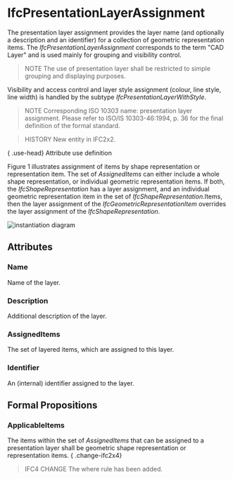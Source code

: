 # IfcPresentationLayerAssignment

The presentation layer assignment provides the layer name (and optionally a description and an identifier) for a collection of geometric representation items. The _IfcPresentationLayerAssignment_ corresponds to the term "CAD Layer" and is used mainly for grouping and visibility control.
<!-- end of short definition -->


> NOTE The use of presentation layer shall be restricted to simple grouping and displaying purposes.

Visibility and access control and layer style assignment (colour, line style, line width) is handled by the subtype _IfcPresentationLayerWithStyle_.

> NOTE Corresponding ISO 10303 name: presentation layer assignment. Please refer to ISO/IS 10303-46:1994, p. 36 for the final definition of the formal standard.

> HISTORY New entity in IFC2x2.

{ .use-head}
Attribute use definition

Figure 1 illustrates assignment of items by shape representation or representation item. The set of _AssignedItems_ can either include a whole shape representation, or individual geometric representation items. If both, the _IfcShapeRepresentation_ has a layer assignment, and an individual geometric representation item in the set of _IfcShapeRepresentation_.Items, then the layer assignment of the _IfcGeometricRepresentationItem_ overrides the layer assignment of the _IfcShapeRepresentation_.

![instantiation diagram](../../../../figures/ifcpresentationlayerassignment-fig1.png "Figure 1 — Presentation layer assignment")

## Attributes

### Name
Name of the layer.

### Description
Additional description of the layer.

### AssignedItems
The set of layered items, which are assigned to this layer.

### Identifier
An (internal) identifier assigned to the layer.

## Formal Propositions

### ApplicableItems
The items within the set of _AssignedItems_ that can be assigned to a presentation layer shall be geometric shape representation or representation items.
{ .change-ifc2x4}
> IFC4 CHANGE The where rule has been added.
